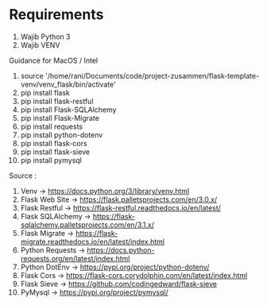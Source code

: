 # Requirements 
1. Wajib Python 3 
2. Wajib VENV 

Guidance for MacOS / Intel 
1. source '/home/rani/Documents/code/project-zusammen/flask-template-venv/venv_flask/bin/activate'
2. pip install flask 
3. pip install flask-restful
4. pip install Flask-SQLAlchemy
5. pip install Flask-Migrate
6. pip install requests
7. pip install python-dotenv
8. pip install flask-cors
9. pip install flask-sieve
10. pip install pymysql

Source : 
1. Venv -> https://docs.python.org/3/library/venv.html
2. Flask Web Site -> https://flask.palletsprojects.com/en/3.0.x/
3. Flask Restful -> https://flask-restful.readthedocs.io/en/latest/
4. Flask SQLAlchemy -> https://flask-sqlalchemy.palletsprojects.com/en/3.1.x/
5. Flask Migrate -> https://flask-migrate.readthedocs.io/en/latest/index.html
6. Python Requests -> https://docs.python-requests.org/en/latest/index.html
7. Python DotEnv -> https://pypi.org/project/python-dotenv/
8. Flask Cors -> https://flask-cors.corydolphin.com/en/latest/index.html
9. Flask Sieve -> https://github.com/codingedward/flask-sieve
10. PyMysql ->  https://pypi.org/project/pymysql/
